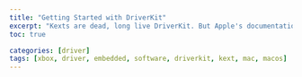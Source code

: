 ```yaml
---
title: "Getting Started with DriverKit"
excerpt: "Kexts are dead, long live DriverKit. But Apple's documentation is pretty spartan, so let's talk about how to get started."
toc: true

categories: [driver]
tags: [xbox, driver, embedded, software, driverkit, kext, mac, macos]
---
```

